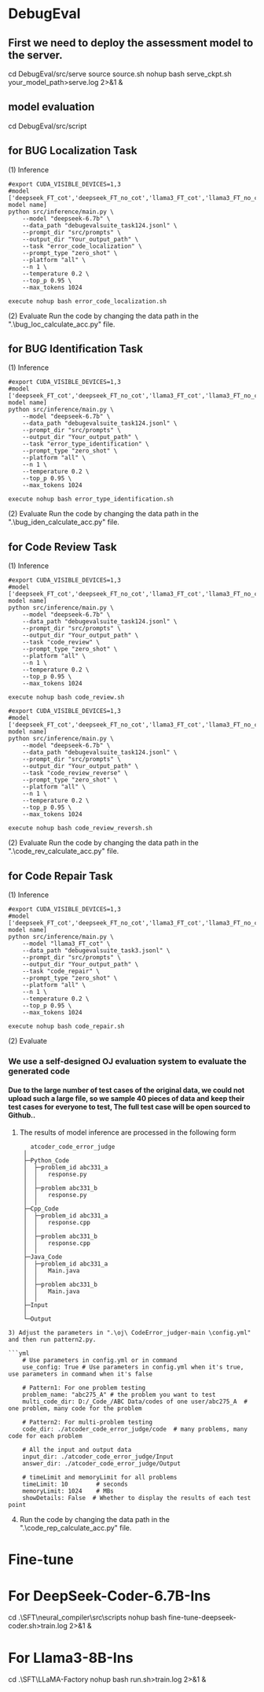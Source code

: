 # DebugEval
## First we need to deploy the assessment model to the server.
cd DebugEval/src/serve
source source.sh
nohup bash serve_ckpt.sh your_model_path>serve.log 2>&1 &
## model evaluation
cd DebugEval/src/script
## for BUG Localization Task
(1) Inference

    #export CUDA_VISIBLE_DEVICES=1,3
    #model ['deepseek_FT_cot','deepseek_FT_no_cot','llama3_FT_cot','llama3_FT_no_cot',other model name]
    python src/inference/main.py \
        --model "deepseek-6.7b" \
        --data_path "debugevalsuite_task124.jsonl" \
        --prompt_dir "src/prompts" \
        --output_dir "Your_output_path" \
        --task "error_code_localization" \
        --prompt_type "zero_shot" \
        --platform "all" \
        --n 1 \
        --temperature 0.2 \
        --top_p 0.95 \
        --max_tokens 1024
    
    execute nohup bash error_code_localization.sh   
(2) Evaluate
    Run the code by changing the data path in the ".\bug_loc_calculate_acc.py" file.
## for BUG Identification Task
(1) Inference
   
    #export CUDA_VISIBLE_DEVICES=1,3
    #model ['deepseek_FT_cot','deepseek_FT_no_cot','llama3_FT_cot','llama3_FT_no_cot',other model name]
    python src/inference/main.py \
        --model "deepseek-6.7b" \
        --data_path "debugevalsuite_task124.jsonl" \
        --prompt_dir "src/prompts" \
        --output_dir "Your_output_path" \
        --task "error_type_identification" \
        --prompt_type "zero_shot" \
        --platform "all" \
        --n 1 \
        --temperature 0.2 \
        --top_p 0.95 \
        --max_tokens 1024
    
    execute nohup bash error_type_identification.sh
(2) Evaluate
    Run the code by changing the data path in the ".\bug_iden_calculate_acc.py" file.
## for Code Review Task
(1) Inference
    
    #export CUDA_VISIBLE_DEVICES=1,3
    #model ['deepseek_FT_cot','deepseek_FT_no_cot','llama3_FT_cot','llama3_FT_no_cot',other model name]
    python src/inference/main.py \
        --model "deepseek-6.7b" \
        --data_path "debugevalsuite_task124.jsonl" \
        --prompt_dir "src/prompts" \
        --output_dir "Your_output_path" \
        --task "code_review" \
        --prompt_type "zero_shot" \
        --platform "all" \
        --n 1 \
        --temperature 0.2 \
        --top_p 0.95 \
        --max_tokens 1024
    
    execute nohup bash code_review.sh
    
    #export CUDA_VISIBLE_DEVICES=1,3
    #model ['deepseek_FT_cot','deepseek_FT_no_cot','llama3_FT_cot','llama3_FT_no_cot',other model name]
    python src/inference/main.py \
        --model "deepseek-6.7b" \
        --data_path "debugevalsuite_task124.jsonl" \
        --prompt_dir "src/prompts" \
        --output_dir "Your_output_path" \
        --task "code_review_reverse" \
        --prompt_type "zero_shot" \
        --platform "all" \
        --n 1 \
        --temperature 0.2 \
        --top_p 0.95 \
        --max_tokens 1024
    
    execute nohup bash code_review_reversh.sh
(2) Evaluate
    Run the code by changing the data path in the ".\code_rev_calculate_acc.py" file.
## for Code Repair Task
(1) Inference
    
    #export CUDA_VISIBLE_DEVICES=1,3
    #model ['deepseek_FT_cot','deepseek_FT_no_cot','llama3_FT_cot','llama3_FT_no_cot',other model name]
    python src/inference/main.py \
        --model "llama3_FT_cot" \
        --data_path "debugevalsuite_task3.jsonl" \
        --prompt_dir "src/prompts" \
        --output_dir "Your_output_path" \
        --task "code_repair" \
        --prompt_type "zero_shot" \
        --platform "all" \
        --n 1 \
        --temperature 0.2 \
        --top_p 0.95 \
        --max_tokens 1024
    
    execute nohup bash code_repair.sh
(2) Evaluate
### We use a self-designed OJ evaluation system to evaluate the generated code
#### Due to the large number of test cases of the original data, we could not upload such a large file, so we sample 40 pieces of data and keep their test cases for everyone to test, The full test case will be open sourced to Github.. 
1) The results of model inference are processed in the following form
   ```
      atcoder_code_error_judge
    │  
    ├─Python_Code
    │  ├─problem_id abc331_a
    │  │   response.py
    │  │      
    │  ├─problem abc331_b
    │  │   response.py
    │  │
    ├─Cpp_Code
    │  ├─problem_id abc331_a
    │  │   response.cpp
    │  │      
    │  ├─problem abc331_b
    │  │   response.cpp
    │  │
    ├─Java_Code
    │  ├─problem_id abc331_a
    │  │   Main.java
    │  │      
    │  ├─problem abc331_b
    │  │   Main.java
    │  │
    ├─Input
    │          
    └─Output
```
3) Adjust the parameters in ".\oj\ CodeError_judger-main \config.yml" and then run pattern2.py.

```yml
    # Use parameters in config.yml or in command
    use_config: True # Use parameters in config.yml when it's true, use parameters in command when it's false
    
    # Pattern1: For one problem testing
    problem_name: "abc275_A" # the problem you want to test
    multi_code_dir: D:/_Code_/ABC Data/codes of one user/abc275_A  # one problem, many code for the problem
    
    # Pattern2: For multi-problem testing
    code_dir: ./atcoder_code_error_judge/code  # many problems, many code for each problem
    
    # All the input and output data
    input_dir: ./atcoder_code_error_judge/Input
    answer_dir: ./atcoder_code_error_judge/Output
    
    # timeLimit and memoryLimit for all problems
    timeLimit: 10        # seconds
    memoryLimit: 1024    # MBs
    showDetails: False  # Whether to display the results of each test point
```
4) Run the code by changing the data path in the ".\code_rep_calculate_acc.py" file.

# Fine-tune
# For DeepSeek-Coder-6.7B-Ins
cd .\SFT\neural_compiler\src\scripts
nohup bash fine-tune-deepseek-coder.sh>train.log 2>&1 &
# For Llama3-8B-Ins
cd .\SFT\LLaMA-Factory
nohup bash run.sh>train.log 2>&1 &
